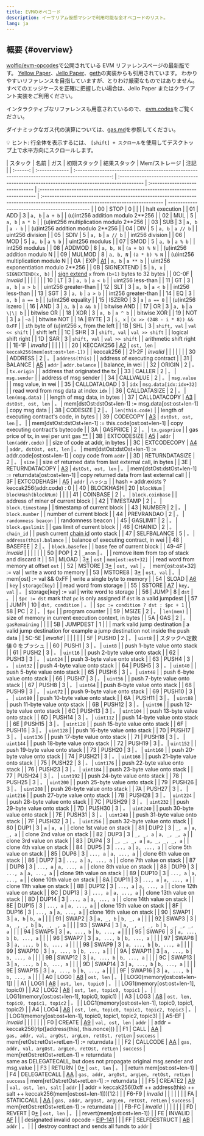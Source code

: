 ```yaml
---
title: EVMのオペコード
description: イーサリアム仮想マシンで利用可能な全オペコードのリスト。
lang: ja
---
```


## 概要 {#overview}

[wolflo/evm-opcodes](https://github.com/wolflo/evm-opcodes)で公開されている EVM リファレンスページの最新版です。 [Yellow Paper](https://ethereum.github.io/yellowpaper/paper.pdf)、[Jello Paper](https://jellopaper.org/evm/)、[geth](https://github.com/ethereum/go-ethereum)の実装からも引用されています。 わかりやすいリファレンスを目指していますが、とりわけ厳密なものではありません。 すべてのエッジケースを正確に把握したい場合は、Jello Paper またはクライアント実装をご利用ください。

インタラクティブなリファレンスも用意されているので、 [evm.codes](https://www.evm.codes/)をご覧ください。

ダイナミックなガス代の演算については、[gas.md](https://github.com/wolflo/evm-opcodes/blob/main/gas.md)を参照してください。

💡 ヒント: 行全体を表示するには、 `[shift] + スクロール`を使用してデスクトップ上で水平方向にスクロールします。

| スタック | 名前           |                                              ガス                                               | 初期スタック                                                                              | 結果スタック                    | Mem/ストレージ                                                                | 注記                                                                                                                             |
| :------: | :------------- | :---------------------------------------------------------------------------------------------: | :---------------------------------------------------------------------------------------- | :------------------------------ | :---------------------------------------------------------------------------- | :------------------------------------------------------------------------------------------------------------------------------- | ---------------------------------------------- |
|    00    | STOP           |                                                0                                                |                                                                                           |                                 |                                                                               | halt execution                                                                                                                   |
|    01    | ADD            |                                                3                                                | `a, b`                                                                                    | `a + b`                         |                                                                               | (u)int256 addition modulo 2\*\*256                                                                                               |
|    02    | MUL            |                                                5                                                | `a, b`                                                                                    | `a * b`                         |                                                                               | (u)int256 multiplication modulo 2\*\*256                                                                                         |
|    03    | SUB            |                                                3                                                | `a, b`                                                                                    | `a - b`                         |                                                                               | (u)int256 addition modulo 2\*\*256                                                                                               |
|    04    | DIV            |                                                5                                                | `a, b`                                                                                    | `a // b`                        |                                                                               | uint256 division                                                                                                                 |
|    05    | SDIV           |                                                5                                                | `a, b`                                                                                    | `a // b`                        |                                                                               | int256 division                                                                                                                  |
|    06    | MOD            |                                                5                                                | `a, b`                                                                                    | `a % b`                         |                                                                               | uint256 modulus                                                                                                                  |
|    07    | SMOD           |                                                5                                                | `a, b`                                                                                    | `a % b`                         |                                                                               | int256 modulus                                                                                                                   |
|    08    | ADDMOD         |                                                8                                                | `a, b, N`                                                                                 | `(a + b) % N`                   |                                                                               | (u)int256 addition modulo N                                                                                                      |
|    09    | MULMOD         |                                                8                                                | `a, b, N`                                                                                 | `(a * b) % N`                   |                                                                               | (u)int256 multiplication modulo N                                                                                                |
|    0A    | EXP            |               [A1](https://github.com/wolflo/evm-opcodes/blob/main/gas.md#a1-exp)               | `a, b`                                                                                    | `a ** b`                        |                                                                               | uint256 exponentiation modulo 2\*\*256                                                                                           |
|    0B    | SIGNEXTEND     |                                                5                                                | `b, x`                                                                                    | `SIGNEXTEND(x, b)`              |                                                                               | [sign extend](https://wikipedia.org/wiki/Sign_extension) `x` from `(b+1)` bytes to 32 bytes                                      |
|  0C-0F   | _invalid_      |                                                                                                 |                                                                                           |                                 |                                                                               |                                                                                                                                  |
|    10    | LT             |                                                3                                                | `a, b`                                                                                    | `a < b`                         |                                                                               | uint256 less-than                                                                                                                |
|    11    | GT             |                                                3                                                | `a, b`                                                                                    | `a > b`                         |                                                                               | uint256 greater-than                                                                                                             |
|    12    | SLT            |                                                3                                                | `a, b`                                                                                    | `a < b`                         |                                                                               | int256 less-than                                                                                                                 |
|    13    | SGT            |                                                3                                                | `a, b`                                                                                    | `a > b`                         |                                                                               | int256 greater-than                                                                                                              |
|    14    | EQ             |                                                3                                                | `a, b`                                                                                    | `a == b`                        |                                                                               | (u)int256 equality                                                                                                               |
|    15    | ISZERO         |                                                3                                                | `a`                                                                                       | `a == 0`                        |                                                                               | (u)int256 iszero                                                                                                                 |
|    16    | AND            |                                                3                                                | `a, b`                                                                                    | `a && b`                        |                                                                               | bitwise AND                                                                                                                      |
|    17    | OR             |                                                3                                                | `a, b`                                                                                    | `a \|\| b`                      |                                                                               | bitwise OR                                                                                                                       |
|    18    | XOR            |                                                3                                                | `a, b`                                                                                    | `a ^ b`                         |                                                                               | bitwise XOR                                                                                                                      |
|    19    | NOT            |                                                3                                                | `a`                                                                                       | `~a`                            |                                                                               | bitwise NOT                                                                                                                      |
|    1A    | BYTE           |                                                3                                                | `i, x`                                                                                    | `(x >> (248 - i * 8)) && 0xFF`  |                                                                               | `i`th byte of (u)int256 `x`, from the left                                                                                       |
|    1B    | SHL            |                                                3                                                | `shift, val`                                                                              | `val << shift`                  |                                                                               | shift left                                                                                                                       |
|    1C    | SHR            |                                                3                                                | `shift, val`                                                                              | `val >> shift`                  |                                                                               | logical shift right                                                                                                              |
|    1D    | SAR            |                                                3                                                | `shift, val`                                                                              | `val >> shift`                  |                                                                               | arithmetic shift right                                                                                                           |
|  1E-1F   | _invalid_      |                                                                                                 |                                                                                           |                                 |                                                                               |                                                                                                                                  |
|    20    | KECCAK256      |              [A2](https://github.com/wolflo/evm-opcodes/blob/main/gas.md#a2-sha3)               | `ost, len`                                                                                | `keccak256(mem[ost:ost+len-1])` |                                                                               | keccak256                                                                                                                        |
|  21-2F   | _invalid_      |                                                                                                 |                                                                                           |                                 |                                                                               |                                                                                                                                  |
|    30    | ADDRESS        |                                                2                                                | `。`                                                                                      | `address(this)`                 |                                                                               | address of executing contract                                                                                                    |
|    31    | BALANCE        | [A5](https://github.com/wolflo/evm-opcodes/blob/main/gas.md#a5-balance-extcodesize-extcodehash) | `addr`                                                                                    | `addr.balance`                  |                                                                               | balance, in wei                                                                                                                  |
|    32    | ORIGIN         |                                                2                                                | `。`                                                                                      | `tx.origin`                     |                                                                               | address that originated the tx                                                                                                   |
|    33    | CALLER         |                                                2                                                | `。`                                                                                      | `msg.sender`                    |                                                                               | address of msg sender                                                                                                            |
|    34    | CALLVALUE      |                                                2                                                | `。`                                                                                      | `msg.value`                     |                                                                               | msg value, in wei                                                                                                                |
|    35    | CALLDATALOAD   |                                                3                                                | `idx`                                                                                     | `msg.data[idx:idx+32]`          |                                                                               | read word from msg data at index `idx`                                                                                           |
|    36    | CALLDATASIZE   |                                                2                                                | `。`                                                                                      | `len(msg.data)`                 |                                                                               | length of msg data, in bytes                                                                                                     |
|    37    | CALLDATACOPY   |         [A3](https://github.com/wolflo/evm-opcodes/blob/main/gas.md#a3-copy-operations)         | `dstOst, ost, len`                                                                        | `。`                            | mem[dstOst:dstOst+len-1] := msg.data[ost:ost+len-1]                           | copy msg data                                                                                                                    |
|    38    | CODESIZE       |                                                2                                                | `。`                                                                                      | `len(this.code)`                |                                                                               | length of executing contract's code, in bytes                                                                                    |
|    39    | CODECOPY       |         [A3](https://github.com/wolflo/evm-opcodes/blob/main/gas.md#a3-copy-operations)         | `dstOst, ost, len`                                                                        | `。`                            |                                                                               | mem[dstOst:dstOst+len-1] := this.code[ost:ost+len-1]                                                                             | copy executing contract's bytecode             |
|    3A    | GASPRICE       |                                                2                                                | `。`                                                                                      | `tx.gasprice`                   |                                                                               | gas price of tx, in wei per unit gas [\*\*](https://eips.ethereum.org/EIPS/eip-1559#gasprice)                                    |
|    3B    | EXTCODESIZE    | [A5](https://github.com/wolflo/evm-opcodes/blob/main/gas.md#a5-balance-extcodesize-extcodehash) | `addr`                                                                                    | `len(addr.code)`                |                                                                               | size of code at addr, in bytes                                                                                                   |
|    3C    | EXTCODECOPY    |           [A4](https://github.com/wolflo/evm-opcodes/blob/main/gas.md#a4-extcodecopy)           | `addr, dstOst, ost, len`                                                                  | `。`                            | mem[dstOst:dstOst+len-1] := addr.code[ost:ost+len-1]                          | copy code from `addr`                                                                                                            |
|    3D    | RETURNDATASIZE |                                                2                                                | `。`                                                                                      | `size`                          |                                                                               | size of returned data from last external call, in bytes                                                                          |
|    3E    | RETURNDATACOPY |         [A3](https://github.com/wolflo/evm-opcodes/blob/main/gas.md#a3-copy-operations)         | `dstOst, ost, len`                                                                        | `。`                            | mem[dstOst:dstOst+len-1] := returndata[ost:ost+len-1]                         | copy returned data from last external call                                                                                       |
|    3F    | EXTCODEHASH    | [A5](https://github.com/wolflo/evm-opcodes/blob/main/gas.md#a5-balance-extcodesize-extcodehash) | `addr`                                                                                    | `ハッシュ`                      |                                                                               | hash = addr.exists ? keccak256(addr.code) : 0                                                                                    |
|    40    | BLOCKHASH      |                                               20                                                | `blockNum`                                                                                | `blockHash(blockNum)`           |                                                                               |                                                                                                                                  |
|    41    | COINBASE       |                                                2                                                | `。`                                                                                      | `block.coinbase`                |                                                                               | address of miner of current block                                                                                                |
|    42    | TIMESTAMP      |                                                2                                                | `。`                                                                                      | `block.timestamp`               |                                                                               | timestamp of current block                                                                                                       |
|    43    | NUMBER         |                                                2                                                | `。`                                                                                      | `block.number`                  |                                                                               | number of current block                                                                                                          |
|    44    | PREVRANDAO     |                                                2                                                | `。`                                                                                      | `randomness beacon`             |                                                                               | randomness beacon                                                                                                                |
|    45    | GASLIMIT       |                                                2                                                | `。`                                                                                      | `block.gaslimit`                |                                                                               | gas limit of current block                                                                                                       |
|    46    | CHAINID        |                                                2                                                | `。`                                                                                      | `chain_id`                      |                                                                               | push current [chain id](https://eips.ethereum.org/EIPS/eip-155) onto stack                                                       |
|    47    | SELFBALANCE    |                                                5                                                | `。`                                                                                      | `address(this).balance`         |                                                                               | balance of executing contract, in wei                                                                                            |
|    48    | BASEFEE        |                                                2                                                | `。`                                                                                      | `block.basefee`                 |                                                                               | base fee of current block                                                                                                        |
|  49-4F   | _invalid_      |                                                                                                 |                                                                                           |                                 |                                                                               |                                                                                                                                  |
|    50    | POP            |                                                2                                                | `_anon`                                                                                   | `。`                            |                                                                               | remove item from top of stack and discard it                                                                                     |
|    51    | MLOAD          |       3[\*](https://github.com/wolflo/evm-opcodes/blob/main/gas.md#a0-1-memory-expansion)       | `ost`                                                                                     | `mem[ost:ost+32]`               |                                                                               | read word from memory at offset `ost`                                                                                            |
|    52    | MSTORE         |       3[\*](https://github.com/wolflo/evm-opcodes/blob/main/gas.md#a0-1-memory-expansion)       | `ost, val`                                                                                | `。`                            | mem[ost:ost+32] := val                                                        | write a word to memory                                                                                                           |
|    53    | MSTORE8        |       3[\*](https://github.com/wolflo/evm-opcodes/blob/main/gas.md#a0-1-memory-expansion)       | `ost, val`                                                                                | `。`                            | mem[ost] := val && 0xFF                                                       | write a single byte to memory                                                                                                    |
|    54    | SLOAD          |              [A6](https://github.com/wolflo/evm-opcodes/blob/main/gas.md#a6-sload)              | `key`                                                                                     | `storage[key]`                  |                                                                               | read word from storage                                                                                                           |
|    55    | SSTORE         |             [A7](https://github.com/wolflo/evm-opcodes/blob/main/gas.md#a7-sstore)              | `key, val`                                                                                | `。`                            | storage[key] := val                                                           | write word to storage                                                                                                            |
|    56    | JUMP           |                                                8                                                | `dst`                                                                                     | `。`                            |                                                                               | `$pc := dst` mark that `pc` is only assigned if `dst` is a valid jumpdest                                                        |
|    57    | JUMPI          |                                               10                                                | `dst, condition`                                                                          | `。`                            |                                                                               | `$pc := condition ? dst : $pc + 1`                                                                                               |
|    58    | PC             |                                                2                                                | `。`                                                                                      | `$pc`                           |                                                                               | program counter                                                                                                                  |
|    59    | MSIZE          |                                                2                                                | `。`                                                                                      | `len(mem)`                      |                                                                               | size of memory in current execution context, in bytes                                                                            |
|    5A    | GAS            |                                                2                                                | `。`                                                                                      | `gasRemaining`                  |                                                                               |                                                                                                                                  |
|    5B    | JUMPDEST       |                                                1                                                |                                                                                           |                                 | mark valid jump destination                                                   | a valid jump destination for example a jump destination not inside the push data                                                 |
|  5C-5E   | _invalid_      |                                                                                                 |                                                                                           |                                 |                                                                               |                                                                                                                                  |
|    5F    | PUSH0          |                                                2                                                | `。`                                                                                      | `uint8`                         |                                                                               | スタックへ定数値 0 をプッシュ                                                                                                    |
|    60    | PUSH1          |                                                3                                                | `。`                                                                                      | `uint8`                         |                                                                               | push 1-byte value onto stack                                                                                                     |
|    61    | PUSH2          |                                                3                                                | `。`                                                                                      | `uint16`                        |                                                                               | push 2-byte value onto stack                                                                                                     |
|    62    | PUSH3          |                                                3                                                | `。`                                                                                      | `uint24`                        |                                                                               | push 3-byte value onto stack                                                                                                     |
|    63    | PUSH4          |                                                3                                                | `。`                                                                                      | `uint32`                        |                                                                               | push 4-byte value onto stack                                                                                                     |
|    64    | PUSH5          |                                                3                                                | `。`                                                                                      | `uint40`                        |                                                                               | push 5-byte value onto stack                                                                                                     |
|    65    | PUSH6          |                                                3                                                | `。`                                                                                      | `uint48`                        |                                                                               | push 6-byte value onto stack                                                                                                     |
|    66    | PUSH7          |                                                3                                                | `。`                                                                                      | `uint56`                        |                                                                               | push 7-byte value onto stack                                                                                                     |
|    67    | PUSH8          |                                                3                                                | `。`                                                                                      | `uint64`                        |                                                                               | push 8-byte value onto stack                                                                                                     |
|    68    | PUSH9          |                                                3                                                | `。`                                                                                      | `uint72`                        |                                                                               | push 9-byte value onto stack                                                                                                     |
|    69    | PUSH10         |                                                3                                                | `。`                                                                                      | `uint80`                        |                                                                               | push 10-byte value onto stack                                                                                                    |
|    6A    | PUSH11         |                                                3                                                | `。`                                                                                      | `uint88`                        |                                                                               | push 11-byte value onto stack                                                                                                    |
|    6B    | PUSH12         |                                                3                                                | `。`                                                                                      | `uint96`                        |                                                                               | push 12-byte value onto stack                                                                                                    |
|    6C    | PUSH13         |                                                3                                                | `。`                                                                                      | `uint104`                       |                                                                               | push 13-byte value onto stack                                                                                                    |
|    6D    | PUSH14         |                                                3                                                | `。`                                                                                      | `uint112`                       |                                                                               | push 14-byte value onto stack                                                                                                    |
|    6E    | PUSH15         |                                                3                                                | `。`                                                                                      | `uint120`                       |                                                                               | push 15-byte value onto stack                                                                                                    |
|    6F    | PUSH16         |                                                3                                                | `。`                                                                                      | `uint128`                       |                                                                               | push 16-byte value onto stack                                                                                                    |
|    70    | PUSH17         |                                                3                                                | `。`                                                                                      | `uint136`                       |                                                                               | push 17-byte value onto stack                                                                                                    |
|    71    | PUSH18         |                                                3                                                | `。`                                                                                      | `uint144`                       |                                                                               | push 18-byte value onto stack                                                                                                    |
|    72    | PUSH19         |                                                3                                                | `。`                                                                                      | `uint152`                       |                                                                               | push 19-byte value onto stack                                                                                                    |
|    73    | PUSH20         |                                                3                                                | `。`                                                                                      | `uint160`                       |                                                                               | push 20-byte value onto stack                                                                                                    |
|    74    | PUSH21         |                                                3                                                | `。`                                                                                      | `uint168`                       |                                                                               | push 21-byte value onto stack                                                                                                    |
|    75    | PUSH22         |                                                3                                                | `。`                                                                                      | `uint176`                       |                                                                               | push 22-byte value onto stack                                                                                                    |
|    76    | PUSH23         |                                                3                                                | `。`                                                                                      | `uint184`                       |                                                                               | push 23-byte value onto stack                                                                                                    |
|    77    | PUSH24         |                                                3                                                | `。`                                                                                      | `uint192`                       |                                                                               | push 24-byte value onto stack                                                                                                    |
|    78    | PUSH25         |                                                3                                                | `。`                                                                                      | `uint200`                       |                                                                               | push 25-byte value onto stack                                                                                                    |
|    79    | PUSH26         |                                                3                                                | `。`                                                                                      | `uint208`                       |                                                                               | push 26-byte value onto stack                                                                                                    |
|    7A    | PUSH27         |                                                3                                                | `。`                                                                                      | `uint216`                       |                                                                               | push 27-byte value onto stack                                                                                                    |
|    7B    | PUSH28         |                                                3                                                | `。`                                                                                      | `uint224`                       |                                                                               | push 28-byte value onto stack                                                                                                    |
|    7C    | PUSH29         |                                                3                                                | `。`                                                                                      | `uint232`                       |                                                                               | push 29-byte value onto stack                                                                                                    |
|    7D    | PUSH30         |                                                3                                                | `。`                                                                                      | `uint240`                       |                                                                               | push 30-byte value onto stack                                                                                                    |
|    7E    | PUSH31         |                                                3                                                | `。`                                                                                      | `uint248`                       |                                                                               | push 31-byte value onto stack                                                                                                    |
|    7F    | PUSH32         |                                                3                                                | `。`                                                                                      | `uint256`                       |                                                                               | push 32-byte value onto stack                                                                                                    |
|    80    | DUP1           |                                                3                                                | `a`                                                                                       | `a, a`                          |                                                                               | clone 1st value on stack                                                                                                         |
|    81    | DUP2           |                                                3                                                | `_, a`                                                                                    | `a, _, a`                       |                                                                               | clone 2nd value on stack                                                                                                         |
|    82    | DUP3           |                                                3                                                | `_, _, a`                                                                                 | `a, _, _, a`                    |                                                                               | clone 3rd value on stack                                                                                                         |
|    83    | DUP4           |                                                3                                                | `_, _, _, a`                                                                              | `a, _, _, _, a`                 |                                                                               | clone 4th value on stack                                                                                                         |
|    84    | DUP5           |                                                3                                                | `..., a`                                                                                  | `a, ..., a`                     |                                                                               | clone 5th value on stack                                                                                                         |
|    85    | DUP6           |                                                3                                                | `..., a`                                                                                  | `a, ..., a`                     |                                                                               | clone 6th value on stack                                                                                                         |
|    86    | DUP7           |                                                3                                                | `..., a`                                                                                  | `a, ..., a`                     |                                                                               | clone 7th value on stack                                                                                                         |
|    87    | DUP8           |                                                3                                                | `..., a`                                                                                  | `a, ..., a`                     |                                                                               | clone 8th value on stack                                                                                                         |
|    88    | DUP9           |                                                3                                                | `..., a`                                                                                  | `a, ..., a`                     |                                                                               | clone 9th value on stack                                                                                                         |
|    89    | DUP10          |                                                3                                                | `..., a`                                                                                  | `a, ..., a`                     |                                                                               | clone 10th value on stack                                                                                                        |
|    8A    | DUP11          |                                                3                                                | `..., a`                                                                                  | `a, ..., a`                     |                                                                               | clone 11th value on stack                                                                                                        |
|    8B    | DUP12          |                                                3                                                | `..., a`                                                                                  | `a, ..., a`                     |                                                                               | clone 12th value on stack                                                                                                        |
|    8C    | DUP13          |                                                3                                                | `..., a`                                                                                  | `a, ..., a`                     |                                                                               | clone 13th value on stack                                                                                                        |
|    8D    | DUP14          |                                                3                                                | `..., a`                                                                                  | `a, ..., a`                     |                                                                               | clone 14th value on stack                                                                                                        |
|    8E    | DUP15          |                                                3                                                | `..., a`                                                                                  | `a, ..., a`                     |                                                                               | clone 15th value on stack                                                                                                        |
|    8F    | DUP16          |                                                3                                                | `..., a`                                                                                  | `a, ..., a`                     |                                                                               | clone 16th value on stack                                                                                                        |
|    90    | SWAP1          |                                                3                                                | `a, b`                                                                                    | `b, a`                          |                                                                               |                                                                                                                                  |
|    91    | SWAP2          |                                                3                                                | `a, _, b`                                                                                 | `b, _, a`                       |                                                                               |                                                                                                                                  |
|    92    | SWAP3          |                                                3                                                | `a, _, _, b`                                                                              | `b, _, _, a`                    |                                                                               |                                                                                                                                  |
|    93    | SWAP4          |                                                3                                                | `a, _, _, _, b`                                                                           | `b, _, _, _, a`                 |                                                                               |                                                                                                                                  |
|    94    | SWAP5          |                                                3                                                | `a, ..., b`                                                                               | `b, ..., a`                     |                                                                               |                                                                                                                                  |
|    95    | SWAP6          |                                                3                                                | `a, ..., b`                                                                               | `b, ..., a`                     |                                                                               |                                                                                                                                  |
|    96    | SWAP7          |                                                3                                                | `a, ..., b`                                                                               | `b, ..., a`                     |                                                                               |                                                                                                                                  |
|    97    | SWAP8          |                                                3                                                | `a, ..., b`                                                                               | `b, ..., a`                     |                                                                               |                                                                                                                                  |
|    98    | SWAP9          |                                                3                                                | `a, ..., b`                                                                               | `b, ..., a`                     |                                                                               |                                                                                                                                  |
|    99    | SWAP10         |                                                3                                                | `a, ..., b`                                                                               | `b, ..., a`                     |                                                                               |                                                                                                                                  |
|    9A    | SWAP11         |                                                3                                                | `a, ..., b`                                                                               | `b, ..., a`                     |                                                                               |                                                                                                                                  |
|    9B    | SWAP12         |                                                3                                                | `a, ..., b`                                                                               | `b, ..., a`                     |                                                                               |                                                                                                                                  |
|    9C    | SWAP13         |                                                3                                                | `a, ..., b`                                                                               | `b, ..., a`                     |                                                                               |                                                                                                                                  |
|    9D    | SWAP14         |                                                3                                                | `a, ..., b`                                                                               | `b, ..., a`                     |                                                                               |                                                                                                                                  |
|    9E    | SWAP15         |                                                3                                                | `a, ..., b`                                                                               | `b, ..., a`                     |                                                                               |                                                                                                                                  |
|    9F    | SWAP16         |                                                3                                                | `a, ..., b`                                                                               | `b, ..., a`                     |                                                                               |                                                                                                                                  |
|    A0    | LOG0           |         [A8](https://github.com/wolflo/evm-opcodes/blob/main/gas.md#a8-log-operations)          | `ost, len`                                                                                | `。`                            |                                                                               | LOG0(memory[ost:ost+len-1])                                                                                                      |
|    A1    | LOG1           |         [A8](https://github.com/wolflo/evm-opcodes/blob/main/gas.md#a8-log-operations)          | `ost, len, topic0`                                                                        | `。`                            |                                                                               | LOG1(memory[ost:ost+len-1], topic0)                                                                                              |
|    A2    | LOG2           |         [A8](https://github.com/wolflo/evm-opcodes/blob/main/gas.md#a8-log-operations)          | `ost, len, topic0, topic1`                                                                | `。`                            |                                                                               | LOG1(memory[ost:ost+len-1], topic0, topic1)                                                                                      |
|    A3    | LOG3           |         [A8](https://github.com/wolflo/evm-opcodes/blob/main/gas.md#a8-log-operations)          | `ost, len, topic0, topic1, topic2`                                                        | `。`                            |                                                                               | LOG1(memory[ost:ost+len-1], topic0, topic1, topic2)                                                                              |
|    A4    | LOG4           |         [A8](https://github.com/wolflo/evm-opcodes/blob/main/gas.md#a8-log-operations)          | `ost, len, topic0, topic1, topic2, topic3`                                                | `。`                            |                                                                               | LOG1(memory[ost:ost+len-1],&#160;topic0,&#160;topic1,&#160;topic2,&#160;topic3)                                                  |
|  A5-EF   | _invalid_      |                                                                                                 |                                                                                           |                                 |                                                                               |                                                                                                                                  |
|    F0    | CREATE         |        [A9](https://github.com/wolflo/evm-opcodes/blob/main/gas.md#a9-create-operations)        | `val, ost, len`                                                                           | `addr`                          |                                                                               | addr = keccak256(rlp([address(this), this.nonce]))                                                                               |
|    F1    | CALL           |         [AA](https://github.com/wolflo/evm-opcodes/blob/main/gas.md#aa-call-operations)         | <code>gas,&#160;addr,&#160;val,&#160;argOst,&#160;argLen,&#160;retOst,&#160;retLen</code> | `success`                       | mem[retOst:retOst+retLen-1] := returndata                                     |                                                                                                                                  |
|    F2    | CALLCODE       |         [AA](https://github.com/wolflo/evm-opcodes/blob/main/gas.md#aa-call-operations)         | `gas, addr, val, argOst, argLen, retOst, retLen`                                          | `success`                       | mem[retOst:retOst+retLen-1]&#160;=&#160;returndata                            | same&#160;as&#160;DELEGATECALL,&#160;but&#160;does&#160;not&#160;propagate&#160;original&#160;msg.sender&#160;and&#160;msg.value |
|    F3    | RETURN         |       0[\*](https://github.com/wolflo/evm-opcodes/blob/main/gas.md#a0-1-memory-expansion)       | `ost, len`                                                                                | `。`                            |                                                                               | return mem[ost:ost+len-1]                                                                                                        |
|    F4    | DELEGATECALL   |         [AA](https://github.com/wolflo/evm-opcodes/blob/main/gas.md#aa-call-operations)         | `gas, addr, argOst, argLen, retOst, retLen`                                               | `success`                       | mem[retOst:retOst+retLen-1] := returndata                                     |                                                                                                                                  |
|    F5    | CREATE2        |        [A9](https://github.com/wolflo/evm-opcodes/blob/main/gas.md#a9-create-operations)        | `val, ost, len, salt`                                                                     | `addr`                          |                                                                               | addr = keccak256(0xff ++ address(this) ++ salt ++ keccak256(mem[ost:ost+len-1]))[12:]                                            |
|  F6-F9   | _invalid_      |                                                                                                 |                                                                                           |                                 |                                                                               |                                                                                                                                  |
|    FA    | STATICCALL     |         [AA](https://github.com/wolflo/evm-opcodes/blob/main/gas.md#aa-call-operations)         | `gas, addr, argOst, argLen, retOst, retLen`                                               | `success`                       | mem[retOst:retOst+retLen-1] := returndata                                     |                                                                                                                                  |
|  FB-FC   | _invalid_      |                                                                                                 |                                                                                           |                                 |                                                                               |                                                                                                                                  |
|    FD    | REVERT         |       0[\*](https://github.com/wolflo/evm-opcodes/blob/main/gas.md#a0-1-memory-expansion)       | `ost, len`                                                                                | `。`                            |                                                                               | revert(mem[ost:ost+len-1])                                                                                                       |
|    FE    | INVALID        |             [AF](https://github.com/wolflo/evm-opcodes/blob/main/gas.md#af-invalid)             |                                                                                           |                                 | designated invalid opcode - [EIP-141](https://eips.ethereum.org/EIPS/eip-141) |                                                                                                                                  |
|    FF    | SELFDESTRUCT   |          [AB](https://github.com/wolflo/evm-opcodes/blob/main/gas.md#ab-selfdestruct)           | `addr`                                                                                    | `。`                            |                                                                               |                                                                                                                                  | destroy contract and sends all funds to `addr` |
